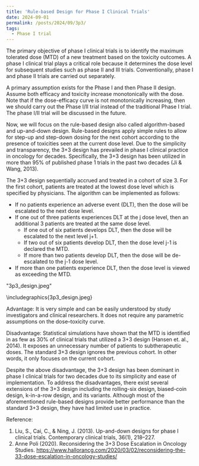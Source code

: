 ```yaml
---
title: 'Rule-based Design for Phase I Clinical Trials'
date: 2024-09-01
permalink: /posts/2024/09/3p3/
tags:
  - Phase I trial
---
```


The primary objective of phase I clinical trials is to identify the maximum tolerated dose (MTD) of a new treatment based on the toxicity outcomes. A phase I clinical trial plays a critical role because it determines the dose level for subsequent studies such as phase II and III trials. Conventionally, phase I and phase II trials are carried out separately.

A primary assumption exists for the Phase I and then Phase II design. Assume both efficacy and toxicity increase monotonically with the dose. Note that if the dose-efficacy curve is not monotonically increasing, then we should carry out the Phase I/II trial instead of the traditional Phase I trial. The phase I/II trial will be discussed in the future.

Now, we will focus on the rule-based design also called algorithm-based and up-and-down design. Rule-based designs apply simple rules to allow for step-up and step-down dosing for the next cohort according to the presence of toxicities seen at the current dose level. Due to the simplicity and transparency, the 3+3 design has prevailed in phase I clinical practice in oncology for decades. Specifically, the 3+3 design has been utilized in more than 95% of published phase 1 trials in the past two decades (Ji & Wang, 2013).

The 3+3 design sequentially accrued and treated in a cohort of size 3. For the first cohort, patients are treated at the lowest dose level which is specified by physicians. The algorithm can be implemented as follows:
- If no patients experience an adverse event (DLT), then the dose will be escalated to the next dose level.
- If one out of three patients experiences DLT at the j dose level, then an additional 3 patients are treated at the same dose level.
  - If one out of six patients develops DLT, then the dose will be escalated to the next level j+1.
  - If two out of six patients develop DLT, then the dose level j-1 is declared the MTD.
  - If more than two patients develop DLT, then the dose will be de-escalated to the j-1 dose level.
- If more than one patients experience DLT, then the dose level is viewed as exceeding the MTD.

"3p3_design.jpeg"

\includegraphics{3p3_design.jpeg}

Advantage:
It is very simple and can be easily understood by study investigators and clinical researchers.
It does not require any parametric assumptions on the dose–toxicity curve.

Disadvantage:
Statistical simulations have shown that the MTD is identified in as few as 30% of clinical trials that utilized a 3+3 design (Hansen et. al., 2014).
It exposes an unnecessary number of patients to subtherapeutic doses.
The standard 3+3 design ignores the previous cohort. In other words, it only focuses on the current cohort.

Despite the above disadvantage, the 3+3 design has been dominant in phase I clinical trials for two decades due to its simplicity and ease of implementation. To address the disadvantages, there exist several extensions of the 3+3 design including the rolling-six design, biased-coin design, k-in-a-row design, and its variants. Although most of the aforementioned rule-based designs provide better performance than the standard 3+3 design, they have had limited use in practice.

Reference:
1. Liu, S., Cai, C., & Ning, J. (2013). Up-and-down designs for phase I clinical trials. Contemporary clinical trials, 36(1), 218–227.
2. Anne Poli (2020). Reconsidering the 3+3 Dose Escalation in Oncology Studies. https://www.hallorancg.com/2020/03/02/reconsidering-the-33-dose-escalation-in-oncology-studies/
